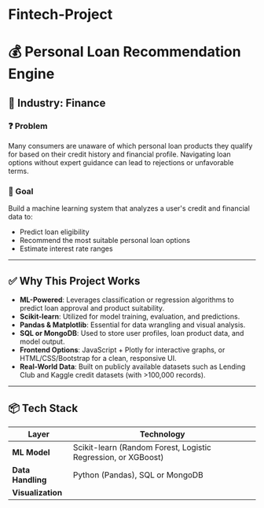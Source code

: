 # Fintech-Project

# 💰 Personal Loan Recommendation Engine

## 📍 Industry: Finance

### ❓ Problem
Many consumers are unaware of which personal loan products they qualify for based on their credit history and financial profile. Navigating loan options without expert guidance can lead to rejections or unfavorable terms.

### 🎯 Goal
Build a machine learning system that analyzes a user's credit and financial data to:
- Predict loan eligibility
- Recommend the most suitable personal loan options
- Estimate interest rate ranges

---

## ✅ Why This Project Works

- **ML-Powered**: Leverages classification or regression algorithms to predict loan approval and product suitability.
- **Scikit-learn**: Utilized for model training, evaluation, and predictions.
- **Pandas & Matplotlib**: Essential for data wrangling and visual analysis.
- **SQL or MongoDB**: Used to store user profiles, loan product data, and model output.
- **Frontend Options**: JavaScript + Plotly for interactive graphs, or HTML/CSS/Bootstrap for a clean, responsive UI.
- **Real-World Data**: Built on publicly available datasets such as Lending Club and Kaggle credit datasets (with >100,000 records).

---

## 📦 Tech Stack

| Layer          | Technology                                                             |
|----------------|------------------------------------------------------------------------|
| **ML Model**   | Scikit-learn (Random Forest, Logistic Regression, or XGBoost)          |
| **Data Handling** | Python (Pandas), SQL or MongoDB                                     |
| **Visualization** |

